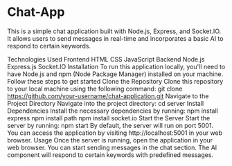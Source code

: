 # Chat-App

This is a simple chat application built with Node.js, Express, and Socket.IO. It allows users to send messages in real-time and incorporates a basic AI to respond to certain keywords.

Technologies Used
Frontend
HTML
CSS
JavaScript
Backend
Node.js
Express.js
Socket.IO
Installation
To run this application locally, you'll need to have Node.js and npm (Node Package Manager) installed on your machine. Follow these steps to get started
Clone the Repository Clone this repository to your local machine using the following command:
git clone https://github.com/your-username/chat-application.git
Navigate to the Project Directory Navigate into the project directory:
cd server
Install Dependencies Install the necessary dependencies by running:
npm install express
npm install path
 npm install socket.io
Start the Server Start the server by running:
npm start
By default, the server will run on port 5001. You can access the application by visiting http://localhost:5001 in your web browser.
Usage
Once the server is running, open the application in your web browser. You can start sending messages in the chat section. The AI component will respond to certain keywords with predefined messages.

